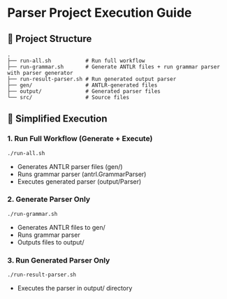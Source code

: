 # Parser Project Execution Guide

## 📁 Project Structure

```
.
├── run-all.sh           # Run full workflow
├── run-grammar.sh       # Generate ANTLR files + run grammar parser with parser generator
├── run-result-parser.sh # Run generated output parser
├── gen/                 # ANTLR-generated files
├── output/              # Generated parser files
└── src/                 # Source files
```


## 🚀 Simplified Execution

### 1. Run Full Workflow (Generate + Execute)
```bash
./run-all.sh
```
- Generates ANTLR parser files (gen/)
- Runs grammar parser (antrl.GrammarParser)
- Executes generated parser (output/Parser)

### 2. Generate Parser Only
```bash
./run-grammar.sh
```
- Generates ANTLR files to gen/
- Runs grammar parser
- Outputs files to output/

### 3. Run Generated Parser Only
```bash
./run-result-parser.sh
```
- Executes the parser in output/ directory
